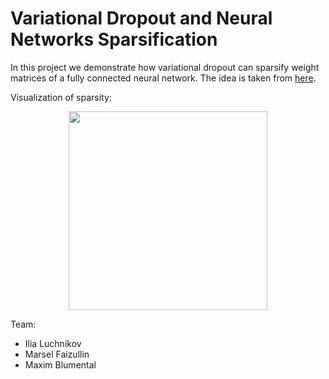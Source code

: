 # Variational Dropout and Neural Networks Sparsification
In this project we demonstrate how variational dropout can sparsify weight matrices of a fully connected neural network. The idea is taken from [here].

Visualization of sparsity:
<p align="center">
<img height="318" src="https://github.com/maxblumental/network-sparsification/blob/master/movie.gif"/>
</p>

Team:
- Ilia Luchnikov
- Marsel Faizullin
- Maxim Blumental

[here]: https://arxiv.org/pdf/1701.05369.pdf
